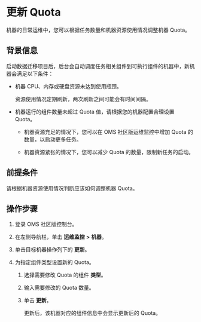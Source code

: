 # 更新 Quota

机器的日常运维中，您可以根据任务数量和机器资源使用情况调整机器 Quota。

## 背景信息

启动数据迁移项目后，后台会自动调度任务相关组件到可执行组件的机器中，新机器会满足以下条件：

* 机器 CPU、内存或硬盘资源未达到使用瓶颈。

  资源使用情况定期刷新，两次刷新之间可能会有时间间隔。
  
* 机器运行的组件数量未超过 Quota 值，请根据您的机器配置合理设置 Quota。

  * 机器资源充足的情况下，您可以在 OMS 社区版运维监控中增加 Quota 的数量，以启动更多任务。
  
  * 机器资源紧张的情况下，您可以减少 Quota 的数量，限制新任务的启动。

## 前提条件

请根据机器资源使用情况判断应该如何调整机器 Quota。

## 操作步骤

1. 登录 OMS 社区版控制台。

2. 在左侧导航栏，单击 **运维监控** **\>** **机器**。

3. 单击目标机器操作列下的 **更新**。

4. 为指定组件类型设置新的 Quota。

   1. 选择需要修改 Quota 的组件 **类型**。
   
   2. 输入需要修改的 Quota 数量。
   
   3. 单击 **更新**。

      更新后，该机器对应的组件信息中会显示更新后的 Quota。